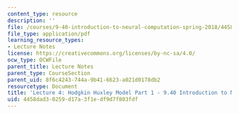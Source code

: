 ```yaml
---
content_type: resource
description: ''
file: /courses/9-40-introduction-to-neural-computation-spring-2018/4458dad30259d17a3f1edf9d7f803fdf_MIT9_40S18_Lec04.pdf
file_type: application/pdf
learning_resource_types:
- Lecture Notes
license: https://creativecommons.org/licenses/by-nc-sa/4.0/
ocw_type: OCWFile
parent_title: Lecture Notes
parent_type: CourseSection
parent_uid: 8f6c4243-744a-9b41-6623-a021d0178db2
resourcetype: Document
title: 'Lecture 4: Hodgkin Huxley Model Part 1 - 9.40 Introduction to Neural Computation'
uid: 4458dad3-0259-d17a-3f1e-df9d7f803fdf
---
```


